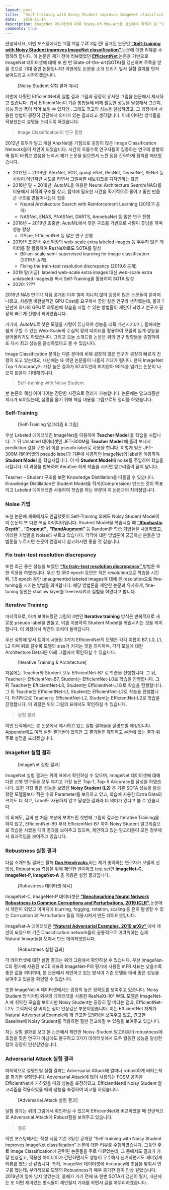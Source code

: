 ```yaml
---
layout: post
title:  “Self-training with Noisy Student improves ImageNet classification Review”
date:   2019-11-14
description: ImageNet 데이터셋에 대해 State-of-the-art를 갱신하여 화제가 된 “Self-training with Noisy Student improves ImageNet classification” 논문에 대한 리뷰를 수행하였습니다.
comments: true
---
```


안녕하세요, 이번 포스팅에서는 11월 11일 무려 3일 전! 공개된 논문인 
 <a href="https://arxiv.org/pdf/1911.04252.pdf" target="_blank"><b> “Self-training with Noisy Student improves ImageNet classification” </b></a> 
논문에 대한 리뷰를 수행하려 합니다. 이 논문은 제가 전에 리뷰했었던 
<a href="https://hoya012.github.io/blog/EfficientNet-review/" target="_blank"><b> EfficientNet </b></a>
논문을 기반으로 ImageNet 데이터셋에 대해 또 한 번 State-of-the-art(SOTA)를 갱신하며 주목을 받을 것으로 기대 중인 논문입니다! 이번에도 논문을 소개 드리기 앞서 실험 결과를 먼저 보여드리고 시작하겠습니다.

<figure>
	<img src="{{ '/assets/img/noisy_student/1.PNG' | prepend: site.baseurl }}" alt=""> 
	<figcaption> [Noisy Student 실험 결과 예시] </figcaption>
</figure> 
저번에 다뤘던 EfficientNet의 실험 결과 그림과 굉장히 유사한 그림을 논문에서 제시하고 있습니다. 워낙 EfficientNet이 기존 방법들에 비해 월등한 성능을 달성해서 그런지, 성능 향상 폭이 적어 보일 수 있지만.. 그래도 최고의 성능을 달성하였고, 그 과정에서 사용한 방법이 굉장히 간단해서 의미가 있는 결과라고 생각합니다. 이제 어떠한 방식들을 적용했는지 설명을 드리도록 하겠습니다.

<blockquote> Image Classification의 연구 동향 </blockquote>
2012년 모두가 알고 계실 AlexNet을 기점으로 굉장히 많은 Image Classification Network들이 제안이 되었습니다. 시간이 흐를수록 연구자들이 집중하는 연구의 방향이 꽤 많이 바뀌고 있음을 느껴서 제가 논문을 읽으면서 느낀 점을 간략하게 정리를 해보았습니다.

- 2012년 ~ 2016년: AlexNet, VGG, googLeNet, ResNet, DenseNet, SENet 등 사람이 이런저런 시도를 하면서 그럴싸한 네트워크를 디자인하는 흐름
- 2016년 말 ~ 2018년: AutoML을 이용한 Neural Architecture Search(NAS)를 이용해서 최적의 구조를 찾고, 탐색에 필요한 시간을 획기적으로 줄이고 줄인 만큼 큰 구조를 만들어내는데 집중
   - Neural Architecture Search with Reinforcement Learning (2016.11 공개)
   - NASNet, ENAS, PNASNet, DARTS, AmoebaNet 등 많은 연구 진행 
- 2018년 ~ 2019년 초중반: AutoML에서 찾은 구조를 기반으로 사람이 튜닝을 하며 성능 향상
   - GPipe, EfficientNet 등 많은 연구 진행
- 2019년 초중반: 수십억장의 web-scale extra labeled images 등 무수히 많은 데이터를 잘 활용하여 ResNeXt로도 SOTA를 달성
   - Billion-scale semi-supervised learning for image classification (2019.5 공개)
   - Fixing the train-test resolution discrepancy (2019.6 공개)
- 2019 말(지금): labeled web-scale extra images 대신 web-scale extra unlabeled images을 써서 Self-Training을 활용하여 SOTA 달성
- 2020: ????

2016년 NAS 연구가 처음 공개된 이후 얼마 지나지 않아 굉장히 많은 논문들이 쏟아져 나왔고, 처음엔 비현실적인 GPU Cost를 요구해서 꿈만 같은 연구라 생각했는데, 불과 1년만에 하나의 GPU로 하루만에 학습을 시킬 수 있는 방법들이 제안이 되었고 연구가 굉장히 빠르게 진행이 되어왔습니다. 

거기에, AutoML로 찾은 모델을 사람이 튜닝하여 성능을 대폭 개선시키더니, 올해에는 쉽게 구할 수 있는 Web-Scale의 수십억 장의 데이터를 활용하여 모델의 임계 성능을 끌어올리기도 하였습니다. 그리고 오늘 소개드릴 논문은 위의 연구 방향들을 종합하여 또 다시 최고 성능을 달성하였다고 볼 수 있습니다. 

Image Classification 분야는 다른 분야에 비해 굉장히 많은 연구가 굉장히 빠르게 진행이 되고 있는데요, 내년에는 또 어떤 논문들이 나올지 기대가 됩니다. 현재 ImageNet Top-1 Accuracy가 가장 높은 결과가 87.4%인데 머지않아 90%를 넘기는 논문이 나오지 않을까 기대해봅니다.

<blockquote> Self-training with Noisy Student </blockquote>
본 논문의 핵심 아이디어는 간단한 사진으로 정리가 가능합니다. 논문에는 알고리즘만 제시가 되어있는데, 설명을 돕기 위해 핵심 내용을 그림으로도 정리를 하였습니다.

### Self-Training
<figure>
	<img src="{{ '/assets/img/noisy_student/2.PNG' | prepend: site.baseurl }}" alt=""> 
	<figcaption> [Self-Training 알고리즘 & 그림] </figcaption>
</figure> 

우선 Labeled 데이터셋인 ImageNet을 이용하여 **Teacher Model** 을 학습을 시킵니다. 그 뒤 Unlabled 데이터셋인 JFT-300M을 **Teacher Model** 에 흘려 보내서 prediction 값을 구한 뒤 이를 pseudo label로 사용을 합니다. 이렇게 얻은 JFT-300M 데이터셋의 pseudo label과 기존에 사용하던 ImageNet의 label을 이용하여 **Student Model** 을 학습시킵니다. 이 때 **Student Model**에 noise를 주입하여 학습을 시킵니다. 이 과정을 반복하며 iterative 하게 학습을 시키면 알고리즘이 끝이 납니다. 

Teacher – Student 구조를 보면 Knowledge Distillation를 떠올릴 수 있습니다. Knowledge Distillation은 Student Model을 작게(Compression) 만드는 것이 목표이고 Labeled 데이터셋만 사용하여 학습을 하는 부분이 이 논문과의 차이점입니다. 

### Noise 기법

또한 논문에 제목에서도 언급했듯이 Self-Training 외에도 Noisy Student Model이 이 논문의 또 다른 핵심 아이디어입니다. Student Model을 학습시킬 때 
<a href="https://arxiv.org/pdf/1603.09382.pdf" target="_blank"><b> “Stochastic Depth” </b></a> 
,
<a href="http://jmlr.org/papers/volume15/srivastava14a.old/srivastava14a.pdf" target="_blank"><b> “Dropout” </b></a> 
,
<a href="https://arxiv.org/pdf/1909.13719.pdf" target="_blank"><b> “RandAugment” </b></a> 
등 Random한 학습 기법들을 사용하였고, 이러한 기법들을 Noise라 부르고 있습니다. 각각에 대한 방법론이 궁금하신 분들은 방법론을 누르시면 논문이 연결되니 참고하시면 좋을 것 같습니다.

### Fix train-test resolution discrepancy
또한 최근 좋은 성능을 보였던 
<a href="https://arxiv.org/pdf/1906.06423.pdf" target="_blank"><b> “fix train-test resolution discrepancy” </b></a> 
방법론 또한 적용을 하였습니다. 우선 첫 350 epoch 동안은 작은 resolution으로 학습을 시킨 뒤, 1.5 epoch 동안 unaugmented labeled images에 대해 큰 resolution으로 fine-tuning을 시키는 방법을 의미합니다. 해당 방법론을 제안한 논문과 유사하게, fine-tuning 동안은 shallow layer를 freeze시켜서 실험을 하였다고 합니다. 

### Iterative Training
마지막으로, 아까 보여드렸던 그림의 4번인 **Iterative training** 방식은 반복적으로 새로운 pseudo label을 만들고, 이를 이용하여 Student Model을 학습시키는 것을 의미합니다. 이 과정에서 약간의 트릭이 들어갑니다. 

우선 설명에 앞서 트릭에 사용된 3가지 EfficientNet의 모델은 각각 이름이 B7, L0, L1, L2 이며 뒤로 갈수록 모델의 size가 커지는 것을 의미하며, 각각 모델에 대한 Architecture Detail은 아래 그림에서 확인하실 수 있습니다.

<figure>
	<img src="{{ '/assets/img/noisy_student/3.PNG' | prepend: site.baseurl }}" alt=""> 
	<figcaption> [Iterative Training & Architecture] </figcaption>
</figure> 

처음에는 Teacher와 Student 모두 EfficientNet-B7 로 학습을 진행합니다. 그 뒤, Teacher는 EfficientNet-B7, Student는 EfficientNet-L0로 학습을 진행합니다. 그 뒤 Teacher는 EfficientNet-L0, Student는 EfficientNet-L1으로 학습을 진행합니다. 그 뒤 Teacher는 EfficientNet-L1, Student는 EfficientNet-L2로 학습을 진행합니다. 마지막으로 Teacher는 EfficientNet-L2, Student는 EfficientNet-L2로 학습을 진행합니다. 이 과정은 위의 그림의 표에서도 확인하실 수 있습니다.

<blockquote> 실험 결과 </blockquote>
이번 단락에서는 본 논문에서 제시하고 있는 실험 결과들을 설명드릴 예정입니다. Appendix에도 여러 실험 결과들이 있지만 그 결과들은 제외하고 본문에 있는 결과 위주로 설명을 드리겠습니다.

### ImageNet 실험 결과
<figure>
	<img src="{{ '/assets/img/noisy_student/4.PNG' | prepend: site.baseurl }}" alt=""> 
	<figcaption> [ImageNet 실험 결과] </figcaption>
</figure> 

ImageNet 실험 결과는 위의 표에서 확인하실 수 있으며, ImageNet 데이터셋에 대해 다른 선행 연구들을 모두 제치고 가장 높은 Top-1, Top-5 Accuracy를 달성을 하였습니다. 또한 가장 좋은 성능을 보였던 **Noisy Student (L2)** 은 기존 SOTA 성능을 달성했던 모델들보다 적은 수의 Parameter를 보유하고 있고, 학습에 사용한 Extra Data의 크기도 더 적고, Label도 사용하지 않고 달성한 결과라 더 의미가 있다고 볼 수 있습니다. 

이 외에도, 글의 맨 처음 부분에 보여드린 첫번째 그림의 결과는 Iterative Training을 하지 않고, EfficientNet-B0 부터 EfficientNet-B7 까지 Noisy Student 알고리즘으로 학습을 시켰을 때의 결과를 보여주고 있으며, 제안하고 있는 알고리즘이 모든 경우에서 효과적임을 보여주고 있습니다. 

### Robustness 실험 결과
다음 소개드릴 결과는 올해 
<a href="https://people.eecs.berkeley.edu/~hendrycks/" target="_blank"><b> Dan Hendrycks </b></a>
라는 제가 좋아하는 연구자가 모델의 신빙성, Robustness 측정을 위해 제안한 벤치마크 test set인 **ImageNet-C, ImageNet-P, ImageNet-A** 을 이용한 실험 결과입니다.

<figure>
	<img src="{{ '/assets/img/noisy_student/7.PNG' | prepend: site.baseurl }}" alt=""> 
	<figcaption> [Robustness 데이터셋 예시] </figcaption>
</figure> 

ImageNet-C, ImageNet-P 데이터셋은 
<a href="https://arxiv.org/pdf/1903.12261.pdf" target="_blank"><b> “Benchmarking Neural Network Robustness to Common Corruptions and Perturbations, 2019 ICLR” </b></a>
논문에서 제안이 되었고 이미지에 blurring, fogging, rotation, scaling 등 흔히 발생할 수 있는 Corruption 과 Perturbation 들을 적용시켜서 만든 데이터셋입니다.

ImageNet-A 데이터셋은
<a href="https://arxiv.org/pdf/1907.07174.pdf" target="_blank"><b> “Natural Adversarial Examples, 2019 arXiv” </b></a>
에서 제안이 되었으며 기존 Classification network들이 공통적으로 어려워하는 실제 Natural Image들을 모아서 만든 데이터셋입니다. 

<figure>
	<img src="{{ '/assets/img/noisy_student/5.PNG' | prepend: site.baseurl }}" alt=""> 
	<figcaption> [Robustness 실험 결과] </figcaption>
</figure> 

각 데이터셋에 대한 실험 결과는 위의 그림에서 확인하실 수 있습니다. 우선 ImageNet-C의 평가에 사용된 mCE 지표와 ImageNet-P의 평가에 사용된 mFR 지표는 낮을수록 좋은 값을 의미하며, 본 논문에서 제안하고 있는 방식이 기존 모델들 대비 좋은 성능을 보여주고 있음을 확인할 수 있습니다. 

또한 ImageNet-A 데이터셋에서는 굉장히 높은 정확도를 보여주고 있습니다. Noisy Student 방식처럼 외부의 데이터셋을 사용한 ResNeXt-101 WSL 모델은 ImageNet-A 에 취약한 모습을 보이지만 Noisy Student는 굉장히 잘 버티는 점과, EfficientNet-L2도 그럭저럭 잘 버티는 점이 인상깊은 부분이었습니다. 이는 EfficientNet 자체가 Natural Adversarial Example에 꽤 견고한 모델임을 보여주고 있고, 견고한 Baseline에 Noisy Student를 적용하면 훨씬 견고해질 수 있음을 보여주고 있습니다.

저는 실험 결과를 보고 본 논문에서 제안한 Noisy-Student 알고리즘이 robustness에 초점을 맞춘 연구가 아님에도 불구하고 3가지 데이터셋에서 모두 월등한 성능을 달성한 점이 굉장히 인상깊었습니다. 

### Adversarial Attack 실험 결과
마지막으로 설명드릴 실험 결과는 Adversarial Attack에 얼마나 robust하게 버티는지를 평가한 실험입니다. Adversarial Attack에 많이 사용되는 FGSM 공격을 EfficientNet에 가하였을 때의 성능을 측정하였고, EfficientNet에 Noisy Student 알고리즘을 적용하였을 때의 성능을 측정하여 비교를 하였습니다. 

<figure>
	<img src="{{ '/assets/img/noisy_student/6.PNG' | prepend: site.baseurl }}" alt=""> 
	<figcaption> [Adversarial Attack 실험 결과] </figcaption>
</figure> 

실험 결과는 위의 그림에서 확인하실 수 있으며 EfficientNet과 비교하였을 때 전반적으로 Adversarial Attack에 Robust함을 보여주고 있습니다. 

<blockquote> 결론 </blockquote>
이번 포스팅에서는 작성 시점 기준 3일전 공개된 “Self-training with Noisy Student improves ImageNet classification” 논문에 대한 리뷰를 수행하였습니다. 그동안 주로 Image Classification에 관련된 논문들을 주로 다뤘었는데, 그 중에서도 결과가 가장 인상깊고, 적용한 아이디어가 간단하면서도 성능이 우수해서 신기하면서도 재미있게 리뷰를 했던 것 같습니다. 특히, ImageNet 데이터셋에 Accuracy에 초점을 맞춰서 연구를 했는데, 부가적으로 모델의 Robustness가 매우 증가한 점이 인상 깊었습니다. 2019년이 얼마 남지 않았는데, 올해가 가기 전에 또 한번 SOTA가 갱신이 될지, 내년에는 또 어떤 재미있는 방식들이 제안될지 기대를 하면서 글을 마무리하겠습니다.


